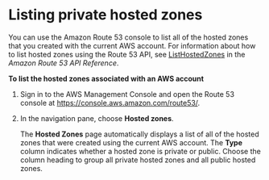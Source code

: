 # Listing private hosted zones<a name="hosted-zone-private-listing"></a>

You can use the Amazon Route 53 console to list all of the hosted zones that you created with the current AWS account\. For information about how to list hosted zones using the Route 53 API, see [ListHostedZones](https://docs.aws.amazon.com/Route53/latest/APIReference/API_ListHostedZones.html) in the *Amazon Route 53 API Reference*\. 

**To list the hosted zones associated with an AWS account**

1. Sign in to the AWS Management Console and open the Route 53 console at [https://console\.aws\.amazon\.com/route53/](https://console.aws.amazon.com/route53/)\.

1. In the navigation pane, choose **Hosted zones**\.

   The **Hosted Zones** page automatically displays a list of all of the hosted zones that were created using the current AWS account\. The **Type** column indicates whether a hosted zone is private or public\. Choose the column heading to group all private hosted zones and all public hosted zones\.